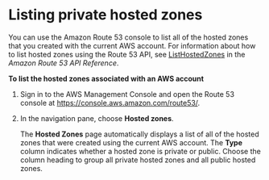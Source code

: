 # Listing private hosted zones<a name="hosted-zone-private-listing"></a>

You can use the Amazon Route 53 console to list all of the hosted zones that you created with the current AWS account\. For information about how to list hosted zones using the Route 53 API, see [ListHostedZones](https://docs.aws.amazon.com/Route53/latest/APIReference/API_ListHostedZones.html) in the *Amazon Route 53 API Reference*\. 

**To list the hosted zones associated with an AWS account**

1. Sign in to the AWS Management Console and open the Route 53 console at [https://console\.aws\.amazon\.com/route53/](https://console.aws.amazon.com/route53/)\.

1. In the navigation pane, choose **Hosted zones**\.

   The **Hosted Zones** page automatically displays a list of all of the hosted zones that were created using the current AWS account\. The **Type** column indicates whether a hosted zone is private or public\. Choose the column heading to group all private hosted zones and all public hosted zones\.